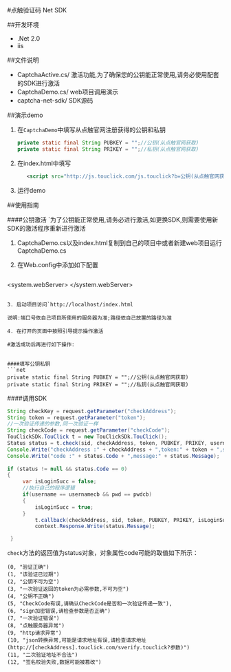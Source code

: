#点触验证码 Net SDK


##开发环境
  
  - .Net 2.0
  - iis

##文件说明

* CaptchaActive.cs/ 激活功能,为了确保您的公钥能正常使用,请务必使用配套的SDK进行激活
* CaptchaDemo.cs/ web项目调用演示
* captcha-net-sdk/ SDK源码
  
##演示demo

1. 在`CaptchaDemo`中填写从点触官网注册获得的公钥和私钥
   ```java	
   private static final String PUBKEY = "";//公钥(从点触官网获取)
   private static final String PRIKEY = "";//私钥(从点触官网获取)
   ```
   
2. 在index.html中填写
   ```xml
      <script src="http://js.touclick.com/js.touclick?b=公钥(从点触官网获得)" ></script>
   ```
   
3. 运行demo   


##使用指南

####公钥激活
`为了公钥能正常使用,请务必进行激活,如更换SDK,则需要使用新SDK的激活程序重新进行激活


1. CaptchaDemo.cs以及index.html复制到自己的项目中或者新建web项目运行CaptchaDemo.cs

2. 在Web.config中添加如下配置
   ```xml
  <system.webServer>
      <validation validateIntegratedModeConfiguration="false" />
      <handlers>
        <add name="active" path="activate.touclick" verb="*" type="WebApplication2.CaptchaActive"  />
        <add name="demo" path="postdata" verb="*" type="WebApplication2.CaptchaDemo"  />
      </handlers>
  </system.webServer>
   ```

3. 启动项目访问`http://localhost/index.html

   说明:端口号依自己项目所使用的服务器为准;路径依自己放置的路径为准

4. 在打开的页面中按照引导提示操作激活

#激活成功后再进行如下操作:


####填写公钥私钥
   ```net
   private static final String PUBKEY = "";//公钥(从点触官网获取)
   private static final String PRIKEY = "";//私钥(从点触官网获取)
   ```

####调用SDK
   ```java
   String checkKey = request.getParameter("checkAddress");
   String token = request.getParameter("token");
   //一次验证传递的参数,同一次验证一样
   String checkCode = request.getParameter("checkCode");
   TouClickSDk.TouClick t = new TouClickSDk.TouClick();
   Status status = t.check(sid, checkAddress, token, PUBKEY, PRIKEY, username, pwd);          
   Console.Write("checkAddress :" + checkAddress + ",token:" + token + ",sid:" + sid);
   Console.Write("code :" + status.Code + ",message:" + status.Message);
          
   if (status != null && status.Code == 0)
   {
        var isLoginSucc = false;
        //执行自己的程序逻辑
        if(username == usernamecb && pwd == pwdcb)
        {
            isLoginSucc = true;
        }
            t.callback(checkAddress, sid, token, PUBKEY, PRIKEY, isLoginSucc);
            context.Response.Write(status.Message);

    }
   ```

  `check`方法的返回值为status对象，对象属性code可能的取值如下所示：

  ```net
  (0, "验证正确")
  (1, "该验证已过期")
  (2, "公钥不可为空")
  (3, "一次验证返回的token为必需参数,不可为空")
  (4, "公钥不正确")
  (5, "CheckCode有误,请确认CheckCode是否和一次验证传递一致"),
  (6, "sign加密错误,请检查参数是否正确")
  (7, "一次验证错误")
  (8, "点触服务器异常")
  (9, "http请求异常")
  (10, "json转换异常,可能是请求地址有误,请检查请求地址(http://[checkAddress].touclick.com/sverify.touclick?参数)")
  (11, "二次验证地址不合法")
  (12, "签名校验失败,数据可能被篡改")
  ```
